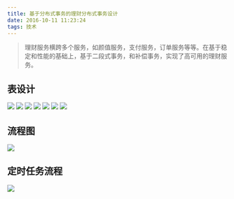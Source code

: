 ```yaml
---
title: 基于分布式事务的理财分布式事务设计
date: 2016-10-11 11:23:24
tags: 技术
---
```

> 理财服务横跨多个服务，如颜值服务，支付服务，订单服务等等。在基于稳定和性能的基础上，基于二段式事务，和补偿事务，实现了高可用的理财服务。

## 表设计
![](http://onaqzli6n.bkt.clouddn.com/15024140017080.jpg)
![](http://onaqzli6n.bkt.clouddn.com/15024147563101.jpg)
![](http://onaqzli6n.bkt.clouddn.com/15024147834604.jpg)
![](http://onaqzli6n.bkt.clouddn.com/15024148032280.jpg)
![](http://onaqzli6n.bkt.clouddn.com/15024148220078.jpg)
![](http://onaqzli6n.bkt.clouddn.com/15024148378365.jpg)
![](http://onaqzli6n.bkt.clouddn.com/15024148506593.jpg)
## 流程图
![](http://onaqzli6n.bkt.clouddn.com/15024141032518.jpg)

## 定时任务流程
![](http://onaqzli6n.bkt.clouddn.com/15032851998592.jpg)



